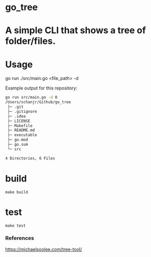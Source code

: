 # go_tree

# A simple CLI that shows a tree of folder/files. 

# Usage
go run ./src/main.go <file_path> -d <depth of folders> 

Example output for this repository: 
```bash
go run src/main.go -d 0
/Users/schanjr/Github/go_tree
 ├─ .git
 ├─ .gitignore
 ├─ .idea
 ├─ LICENSE
 ├─ Makefile
 ├─ README.md
 ├─ executable
 ├─ go.mod
 ├─ go.sum
 └─ src

4 Directories, 6 Files 

```

# build 
`make build`

# test 
`make test`


### References
https://michaelsoolee.com/tree-tool/
